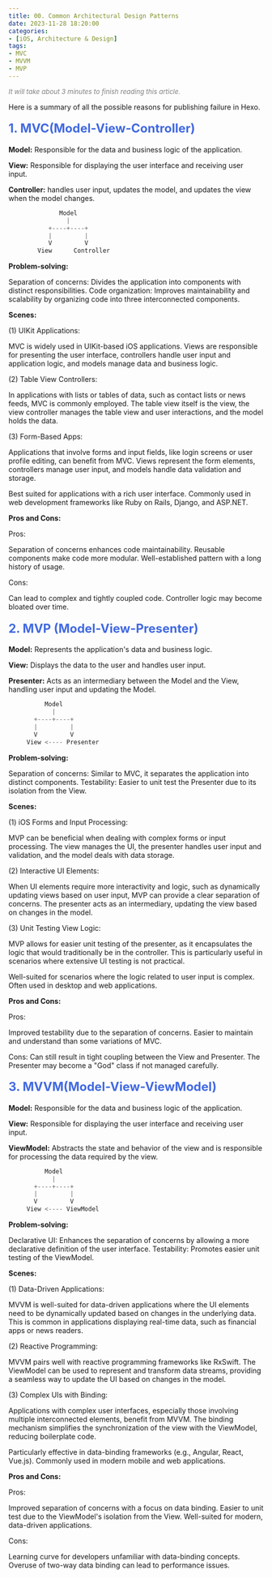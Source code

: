 ```yaml
---
title: 00. Common Architectural Design Patterns
date: 2023-11-28 18:20:00
categories: 
- [iOS, Architecture & Design]
tags:
- MVC
- MVVM
- MVP
---
```



<font color=gray size=2>*It will take about 3 minutes to finish reading this article.*</font>

Here is a summary of all the possible reasons for publishing failure in Hexo.

#### <font size=5 color=#4169E1>1. MVC(Model-View-Controller)</font> 

**Model:** Responsible for the data and business logic of the application.

**View:** Responsible for displaying the user interface and receiving user input.

**Controller:** handles user input, updates the model, and updates the view when the model changes.

```Swift
              Model
                |
           +----+----+
           |         |
           V         V
        View      Controller
```
**Problem-solving:**

Separation of concerns: Divides the application into components with distinct responsibilities.
Code organization: Improves maintainability and scalability by organizing code into three interconnected components.

**Scenes:**

(1) UIKit Applications:

MVC is widely used in UIKit-based iOS applications. Views are responsible for presenting the user interface, controllers handle user input and application logic, and models manage data and business logic.

(2) Table View Controllers:

In applications with lists or tables of data, such as contact lists or news feeds, MVC is commonly employed. The table view itself is the view, the view controller manages the table view and user interactions, and the model holds the data.

(3) Form-Based Apps:

Applications that involve forms and input fields, like login screens or user profile editing, can benefit from MVC. Views represent the form elements, controllers manage user input, and models handle data validation and storage.

Best suited for applications with a rich user interface.
Commonly used in web development frameworks like Ruby on Rails, Django, and ASP.NET.

**Pros and Cons:**

Pros:

Separation of concerns enhances code maintainability.
Reusable components make code more modular.
Well-established pattern with a long history of usage.

Cons:

Can lead to complex and tightly coupled code.
Controller logic may become bloated over time.

#### <font size=5 color=#4169E1>2. MVP (Model-View-Presenter)</font> 

**Model:** Represents the application's data and business logic.

**View:** Displays the data to the user and handles user input.

**Presenter:** Acts as an intermediary between the Model and the View, handling user input and updating the Model.

```Swift
          Model
            |
       +----+----+
       |         |
       V         V
     View <---- Presenter
```
**Problem-solving:**

Separation of concerns: Similar to MVC, it separates the application into distinct components.
Testability: Easier to unit test the Presenter due to its isolation from the View.

**Scenes:**

(1) iOS Forms and Input Processing:

MVP can be beneficial when dealing with complex forms or input processing. The view manages the UI, the presenter handles user input and validation, and the model deals with data storage.

(2) Interactive UI Elements:

When UI elements require more interactivity and logic, such as dynamically updating views based on user input, MVP can provide a clear separation of concerns. The presenter acts as an intermediary, updating the view based on changes in the model.

(3) Unit Testing View Logic:

MVP allows for easier unit testing of the presenter, as it encapsulates the logic that would traditionally be in the controller. This is particularly useful in scenarios where extensive UI testing is not practical.

Well-suited for scenarios where the logic related to user input is complex.
Often used in desktop and web applications.

**Pros and Cons:**

Pros:

Improved testability due to the separation of concerns.
Easier to maintain and understand than some variations of MVC.

Cons:
Can still result in tight coupling between the View and Presenter.
The Presenter may become a "God" class if not managed carefully.

#### <font size=5 color=#4169E1>3. MVVM(Model-View-ViewModel)</font> 

**Model:** Responsible for the data and business logic of the application.

**View:** Responsible for displaying the user interface and receiving user input.

**ViewModel:** Abstracts the state and behavior of the view and is responsible for processing the data required by the view.

```Swift
          Model
            |
       +----+----+
       |         |
       V         V
     View <---- ViewModel
```
**Problem-solving:**

Declarative UI: Enhances the separation of concerns by allowing a more declarative definition of the user interface.
Testability: Promotes easier unit testing of the ViewModel.

**Scenes:**

(1) Data-Driven Applications:

MVVM is well-suited for data-driven applications where the UI elements need to be dynamically updated based on changes in the underlying data. This is common in applications displaying real-time data, such as financial apps or news readers.

(2) Reactive Programming:

MVVM pairs well with reactive programming frameworks like RxSwift. The ViewModel can be used to represent and transform data streams, providing a seamless way to update the UI based on changes in the model.

(3) Complex UIs with Binding:

Applications with complex user interfaces, especially those involving multiple interconnected elements, benefit from MVVM. The binding mechanism simplifies the synchronization of the view with the ViewModel, reducing boilerplate code.
  
Particularly effective in data-binding frameworks (e.g., Angular, React, Vue.js).
Commonly used in modern mobile and web applications.

**Pros and Cons:**

Pros:

Improved separation of concerns with a focus on data binding.
Easier to unit test due to the ViewModel's isolation from the View.
Well-suited for modern, data-driven applications.

Cons:

Learning curve for developers unfamiliar with data-binding concepts.
Overuse of two-way data binding can lead to performance issues.

